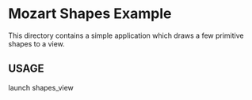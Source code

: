 # Mozart Shapes Example

This directory contains a simple application which draws a few primitive
shapes to a view.

## USAGE

  launch shapes_view
